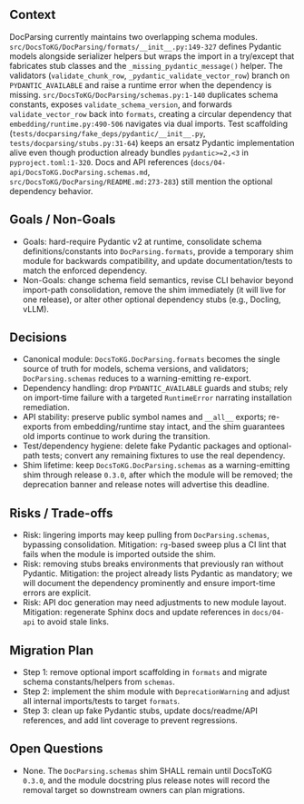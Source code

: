 ## Context
DocParsing currently maintains two overlapping schema modules. `src/DocsToKG/DocParsing/formats/__init__.py:149-327` defines Pydantic models alongside serializer helpers but wraps the import in a try/except that fabricates stub classes and the `_missing_pydantic_message()` helper. The validators (`validate_chunk_row`, `_pydantic_validate_vector_row`) branch on `PYDANTIC_AVAILABLE` and raise a runtime error when the dependency is missing. `src/DocsToKG/DocParsing/schemas.py:1-140` duplicates schema constants, exposes `validate_schema_version`, and forwards `validate_vector_row` back into `formats`, creating a circular dependency that `embedding/runtime.py:490-506` navigates via dual imports. Test scaffolding (`tests/docparsing/fake_deps/pydantic/__init__.py`, `tests/docparsing/stubs.py:31-64`) keeps an ersatz Pydantic implementation alive even though production already bundles `pydantic>=2,<3` in `pyproject.toml:1-320`. Docs and API references (`docs/04-api/DocsToKG.DocParsing.schemas.md`, `src/DocsToKG/DocParsing/README.md:273-283`) still mention the optional dependency behavior.

## Goals / Non-Goals
- Goals: hard-require Pydantic v2 at runtime, consolidate schema definitions/constants into `DocParsing.formats`, provide a temporary shim module for backwards compatibility, and update documentation/tests to match the enforced dependency.
- Non-Goals: change schema field semantics, revise CLI behavior beyond import-path consolidation, remove the shim immediately (it will live for one release), or alter other optional dependency stubs (e.g., Docling, vLLM).

## Decisions
- Canonical module: `DocsToKG.DocParsing.formats` becomes the single source of truth for models, schema versions, and validators; `DocParsing.schemas` reduces to a warning-emitting re-export.
- Dependency handling: drop `PYDANTIC_AVAILABLE` guards and stubs; rely on import-time failure with a targeted `RuntimeError` narrating installation remediation.
- API stability: preserve public symbol names and `__all__` exports; re-exports from embedding/runtime stay intact, and the shim guarantees old imports continue to work during the transition.
- Test/dependency hygiene: delete fake Pydantic packages and optional-path tests; convert any remaining fixtures to use the real dependency.
- Shim lifetime: keep `DocsToKG.DocParsing.schemas` as a warning-emitting shim through release `0.3.0`, after which the module will be removed; the deprecation banner and release notes will advertise this deadline.

## Risks / Trade-offs
- Risk: lingering imports may keep pulling from `DocParsing.schemas`, bypassing consolidation. Mitigation: `rg`-based sweep plus a CI lint that fails when the module is imported outside the shim.
- Risk: removing stubs breaks environments that previously ran without Pydantic. Mitigation: the project already lists Pydantic as mandatory; we will document the dependency prominently and ensure import-time errors are explicit.
- Risk: API doc generation may need adjustments to new module layout. Mitigation: regenerate Sphinx docs and update references in `docs/04-api` to avoid stale links.

## Migration Plan
- Step 1: remove optional import scaffolding in `formats` and migrate schema constants/helpers from `schemas`.
- Step 2: implement the shim module with `DeprecationWarning` and adjust all internal imports/tests to target `formats`.
- Step 3: clean up fake Pydantic stubs, update docs/readme/API references, and add lint coverage to prevent regressions.

## Open Questions
- None. The `DocParsing.schemas` shim SHALL remain until DocsToKG `0.3.0`, and the module docstring plus release notes will record the removal target so downstream owners can plan migrations.
